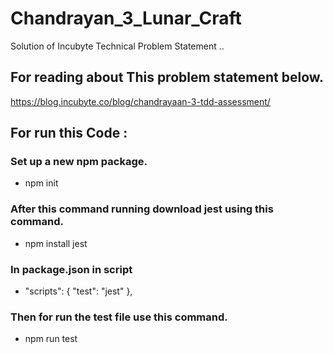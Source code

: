 # Chandrayan_3_Lunar_Craft
Solution of Incubyte Technical Problem Statement .. 

## For reading about This problem statement below.
https://blog.incubyte.co/blog/chandrayaan-3-tdd-assessment/ 

## For run this Code :

### Set up a new npm package.
- npm init

### After this command running download jest using this command.
- npm install jest

### In package.json in script 

- "scripts": {
    "test": "jest"
  },

### Then for run the test file use this command.
- npm run test
